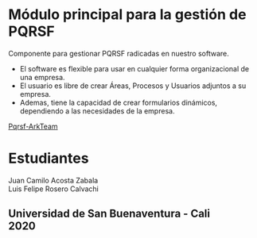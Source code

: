 # Módulo principal para la gestión de PQRSF
Componente para gestionar PQRSF radicadas en nuestro software. <br>
<ul>
<li> El software es flexible para usar en cualquier forma organizacional de una empresa.</li>
<li> El usuario es libre de crear Áreas, Procesos y Usuarios adjuntos a su empresa. </li>
<li> Ademas, tiene la capacidad de crear formularios dinámicos, dependiendo a las necesidades de la empresa. </li>
</ul>
<a href="https://pqrsf-arkteam.web.app/">Pqrsf-ArkTeam</a>


# Estudiantes
Juan Camilo Acosta Zabala <br>
Luis Felipe Rosero Calvachi



<h2>
Universidad de San Buenaventura - Cali <br>
2020
